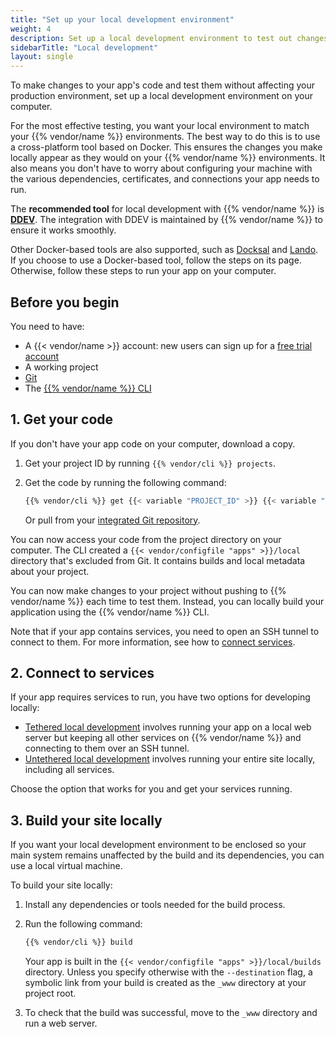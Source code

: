 ```yaml
---
title: "Set up your local development environment"
weight: 4
description: Set up a local development environment to test out changes to your app's code.
sidebarTitle: "Local development"
layout: single
---
```


To make changes to your app's code and test them without affecting your production environment,
set up a local development environment on your computer.

For the most effective testing, you want your local environment to match your {{% vendor/name %}} environments.
The best way to do this is to use a cross-platform tool based on Docker.
This ensures the changes you make locally appear as they would on your {{% vendor/name %}} environments.
It also means you don't have to worry about configuring your machine with
the various dependencies, certificates, and connections your app needs to run.

The **recommended tool** for local development with {{% vendor/name %}} is **[DDEV](/development/local/ddev.md)**.
The integration with DDEV is maintained by {{% vendor/name %}} to ensure it works smoothly.

Other Docker-based tools are also supported, such as [Docksal](/development/local/docksal.md) and [Lando](/development/local/lando.md).
If you choose to use a Docker-based tool, follow the steps on its page. Otherwise, follow these steps to run
your app on your computer.

## Before you begin

You need to have:

- A {{< vendor/name >}} account:
  new users can sign up for a [free trial account](https://auth.upsun.com/register)
- A working project
- [Git](https://git-scm.com/downloads)
- The [{{% vendor/name %}} CLI](/administration/cli/_index.md)

## 1. Get your code

If you don't have your app code on your computer, download a copy.

1.  Get your project ID by running `{{% vendor/cli %}} projects`.

2.  Get the code by running the following command:

    ```bash
    {{% vendor/cli %}} get {{< variable "PROJECT_ID" >}} {{< variable "TARGET_DIRECTORY_NAME" >}}
    ```

    Or pull from your [integrated Git repository](/integrations/source/_index.md).

You can now access your code from the project directory on your computer.
The CLI created a `{{< vendor/configfile "apps" >}}/local` directory that's excluded from Git.
It contains builds and local metadata about your project.

You can now make changes to your project without pushing to {{% vendor/name %}} each time to test them.
Instead, you can locally build your application using the {{% vendor/name %}} CLI.

Note that if your app contains services, you need to open an SSH tunnel to connect to them.
For more information, see how to [connect services](/add-services#2-connect-the-service).

## 2. Connect to services

If your app requires services to run, you have two options for developing locally:

- [Tethered local development](/development/local/tethered.md) involves running your app on a local web server
  but keeping all other services on {{% vendor/name %}} and connecting to them over an SSH tunnel.
- [Untethered local development](/development/local/untethered.md) involves running your entire site locally,
  including all services.

Choose the option that works for you and get your services running.

## 3. Build your site locally

If you want your local development environment to be enclosed
so your main system remains unaffected by the build and its dependencies,
you can use a local virtual machine.

To build your site locally:

1.  Install any dependencies or tools needed for the build process.

2.  Run the following command:

    ```bash
    {{% vendor/cli %}} build
    ```

    Your app is built in the `{{< vendor/configfile "apps" >}}/local/builds` directory.
    Unless you specify otherwise with the `--destination` flag,
    a symbolic link from your build is created as the `_www` directory at your project root.

3.  To check that the build was successful, move to the `_www` directory
    and run a web server.
